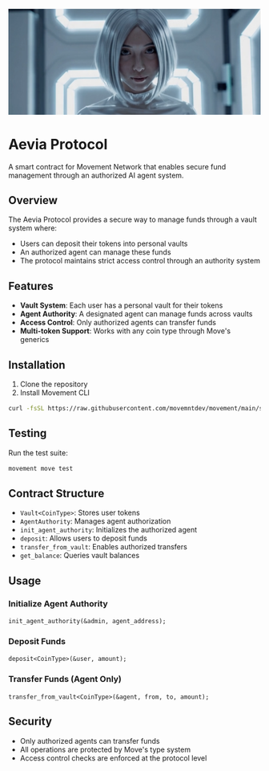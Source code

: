 <p align="center">
  <img src="aevia.png" alt="Aevia Image"/>
</p>

# Aevia Protocol

A smart contract for Movement Network that enables secure fund management through an authorized AI agent system.

## Overview

The Aevia Protocol provides a secure way to manage funds through a vault system where:

- Users can deposit their tokens into personal vaults
- An authorized agent can manage these funds
- The protocol maintains strict access control through an authority system

## Features

- **Vault System**: Each user has a personal vault for their tokens
- **Agent Authority**: A designated agent can manage funds across vaults
- **Access Control**: Only authorized agents can transfer funds
- **Multi-token Support**: Works with any coin type through Move's generics

## Installation

1. Clone the repository
2. Install Movement CLI
```bash
curl -fsSL https://raw.githubusercontent.com/movemntdev/movement/main/scripts/dev_setup.sh | sh
```

## Testing

Run the test suite:
```bash
movement move test
```

## Contract Structure

- `Vault<CoinType>`: Stores user tokens
- `AgentAuthority`: Manages agent authorization
- `init_agent_authority`: Initializes the authorized agent
- `deposit`: Allows users to deposit funds
- `transfer_from_vault`: Enables authorized transfers
- `get_balance`: Queries vault balances

## Usage

### Initialize Agent Authority
```move
init_agent_authority(&admin, agent_address);
```

### Deposit Funds
```move
deposit<CoinType>(&user, amount);
```

### Transfer Funds (Agent Only)
```move
transfer_from_vault<CoinType>(&agent, from, to, amount);
```

## Security

- Only authorized agents can transfer funds
- All operations are protected by Move's type system
- Access control checks are enforced at the protocol level